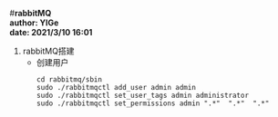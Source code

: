 #**rabbitMQ**  
**author: YIGe**  
**date: 2021/3/10 16:01** 

1. rabbitMQ搭建  
    + 创建用户  
        ```shell script
        cd rabbitmq/sbin
        sudo ./rabbitmqctl add_user admin admin
        sudo ./rabbitmqctl set_user_tags admin administrator
        sudo ./rabbitmqctl set_permissions admin ".*"  ".*"  ".*"
        ```
